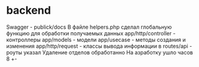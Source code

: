 # backend

Swagger - publick/docs
В файле helpers.php сделал глобальную функцию для обработки получаемых данных
app/http/controller - контроллеры
app/models - модели
app/usecase - методы создания и изменения
app/http/request - классы вывода информации
в routes/api - роуты указал
Удаление отделов обработанно
На азработку ушло часов 8 +-
